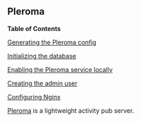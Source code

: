 ## Pleroma

**Table of Contents**

[Generating the Pleroma config](#module-services-pleroma-generate-config)

[Initializing the database](#module-services-pleroma-initialize-db)

[Enabling the Pleroma service locally](#module-services-pleroma-enable)

[Creating the admin user](#module-services-pleroma-admin-user)

[Configuring Nginx](#module-services-pleroma-nginx)

[Pleroma](https://pleroma.social/) is a lightweight activity pub server.
